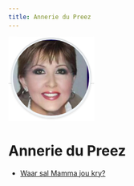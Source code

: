 ```yaml
---
title: Annerie du Preez
---
```

![Riekie Brink](./annerie-du-preez.jpg) 
# Annerie du Preez

- [Waar sal Mamma jou kry?](waar-sal-mamma-jou-kry.md)
